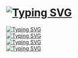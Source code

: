 # [![Typing SVG](https://readme-typing-svg.herokuapp.com?lines=HELLO%2C+IAM+BANDU;I+AM+A+NOOB+DEVOLOPER+%26+A+MODDER;JOIN+%40BOTS_GARAGE;IF+WANT+TO+CONTACT%2C+MY+USERNAME+IS+%40BANDU_OF_TG;LETS+ENJOY+OUR+LIFE%2C+KEEP+POSITIVE)](https://git.io/typing-svg)
[![Typing SVG](https://readme-typing-svg.herokuapp.com?color=%234D3217&lines=WANT+ANY+HELP+IN+MODDING+OR+APPS+MAKING;CONTACT+ME+ON+TELEGRAM;%40BANDU_OF_TG)](https://git.io/typing-svg) <br>
[![Typing SVG](https://readme-typing-svg.herokuapp.com?color=%230C2936&lines=I+AM+ALSO+A+LEGIT+%26+TRUSTED+CARDER)](https://git.io/typing-svg) <br>
[![Typing SVG](https://readme-typing-svg.herokuapp.com?color=%230C2936&lines=IF+YOU+WANT+TO+BUY+PRODUCTS+AT+CHEAP+RATES)](https://git.io/typing-svg) <br>
[![Typing SVG](https://readme-typing-svg.herokuapp.com?color=%230C2936&lines=YOU+CAN+DM+ME+ON+TELEGRAM)](https://git.io/typing-svg) <br>
